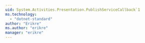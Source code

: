```yaml
---
uid: System.Activities.Presentation.PublishServiceCallback`1
ms.technology: 
  - "dotnet-standard"
author: "Erikre"
ms.author: "erikre"
manager: "erikre"
---
```

